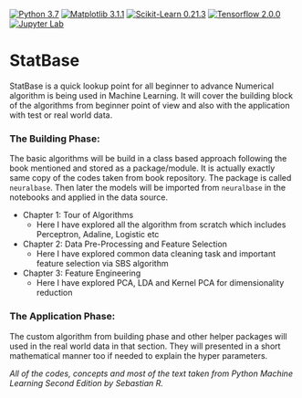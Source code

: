 [![Python 3.7](https://img.shields.io/badge/python-3.7-blue.svg)](https://www.python.org/downloads/release/python-370/)
[![Matplotlib 3.1.1](https://img.shields.io/badge/matplotlib-3.1.1-blue)](https://matplotlib.org/)
[![Scikit-Learn 0.21.3](https://img.shields.io/badge/scikit--learn-0.21.3-blue)](https://scikit-learn.org/stable/)
[![Tensorflow 2.0.0](https://img.shields.io/badge/tensorflow-2.0.0-blue)](https://www.tensorflow.org/)
[![Jupyter Lab](https://img.shields.io/badge/made%20with-jupyter%20lab-orange)](https://jupyter.org/)

# StatBase
StatBase is a quick lookup point for all beginner to advance
Numerical algorithm is being used in Machine Learning. It will
cover the building block of the algorithms from beginner point
of view and also with the application with test or real world
data.

### The Building Phase:
The basic algorithms will be build in a class based approach
following the book mentioned and stored as a package/module. 
It is actually exactly same copy of the codes taken from book 
repository. The package is called `neuralbase`. Then later 
the models will be imported from `neuralbase` in the notebooks 
and applied in the data source.
- Chapter 1: Tour of Algorithms
    - Here I have explored all the algorithm from scratch which includes Perceptron, Adaline, Logistic etc
- Chapter 2: Data Pre-Processing and Feature Selection
    - Here I have explored common data cleaning task and important feature selection via SBS algorithm
- Chapter 3: Feature Engineering
    - Here I have explored PCA, LDA and Kernel PCA for  dimensionality reduction
### The Application Phase:
The custom algorithm from building phase and other helper 
packages  will used in the real world data in that section. 
They will presented in a short mathematical manner too if 
needed to explain the hyper parameters.

_All of the codes, concepts and most of the text taken from Python Machine 
Learning Second Edition by Sebastian R._